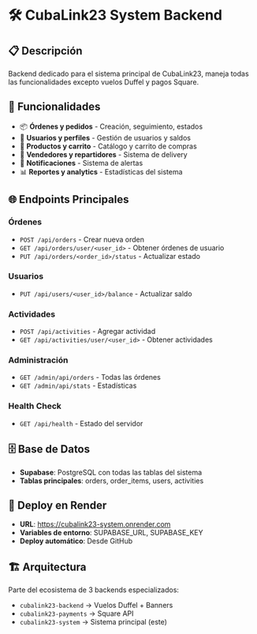 # 🛠️ CubaLink23 System Backend

## 📋 Descripción
Backend dedicado para el sistema principal de CubaLink23, maneja todas las funcionalidades excepto vuelos Duffel y pagos Square.

## 🎯 Funcionalidades
- 📦 **Órdenes y pedidos** - Creación, seguimiento, estados
- 👥 **Usuarios y perfiles** - Gestión de usuarios y saldos  
- 🛒 **Productos y carrito** - Catálogo y carrito de compras
- 🚚 **Vendedores y repartidores** - Sistema de delivery
- 🔔 **Notificaciones** - Sistema de alertas
- 📊 **Reportes y analytics** - Estadísticas del sistema

## 🌐 Endpoints Principales

### Órdenes
- `POST /api/orders` - Crear nueva orden
- `GET /api/orders/user/<user_id>` - Obtener órdenes de usuario
- `PUT /api/orders/<order_id>/status` - Actualizar estado

### Usuarios  
- `PUT /api/users/<user_id>/balance` - Actualizar saldo

### Actividades
- `POST /api/activities` - Agregar actividad
- `GET /api/activities/user/<user_id>` - Obtener actividades

### Administración
- `GET /admin/api/orders` - Todas las órdenes
- `GET /admin/api/stats` - Estadísticas

### Health Check
- `GET /api/health` - Estado del servidor

## 🗄️ Base de Datos
- **Supabase**: PostgreSQL con todas las tablas del sistema
- **Tablas principales**: orders, order_items, users, activities

## 🚀 Deploy en Render
- **URL**: https://cubalink23-system.onrender.com
- **Variables de entorno**: SUPABASE_URL, SUPABASE_KEY
- **Deploy automático**: Desde GitHub

## 🏗️ Arquitectura
Parte del ecosistema de 3 backends especializados:
- `cubalink23-backend` → Vuelos Duffel + Banners
- `cubalink23-payments` → Square API
- `cubalink23-system` → Sistema principal (este)

